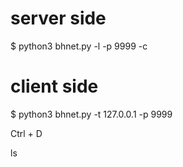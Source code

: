 # server side

$ python3 bhnet.py -l -p 9999 -c  


# client side

$ python3 bhnet.py -t 127.0.0.1 -p 9999

Ctrl + D

ls


